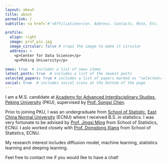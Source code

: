 ```yaml
---
layout: about
title: about
permalink: /
subtitle: <a href='#'>Affiliations</a>. Address. Contacts. Moto. Etc.

profile:
  align: right
  image: prof_pic.jpg
  image_circular: false # crops the image to make it circular
  address: >
    <p>Center for Data Science</p>
    <p>Peking University</p>

news: true  # includes a list of news items
latest_posts: true  # includes a list of the newest posts
selected_papers: true # includes a list of papers marked as "selected={true}"
social: true  # includes social icons at the bottom of the page
---
```


I am a M.S. candidate at [Academy for Advanced Interdisciplinary Studies](http://www.aais.pku.edu.cn/), [Peking University](https://www.pku.edu.cn/) (PKU), supervised by [Prof. Songxi Chen](https://www.songxichen.com/). 

Prior to joining PKU, I was an undergraduate from [School of Statistic](http://stat.ecnu.edu.cn/), [East China Normal University](https://www.ecnu.edu.cn/) (ECNU) where I received B.S. in statistics. I was very fortunate to be advised by [Prof. Jingsi Ming](https://faculty.ecnu.edu.cn/_s35/mjs/main.psp) from School of Statistics, ECNU. I aslo worked closely with [Prof. Dongdong Xiang](https://faculty.ecnu.edu.cn/_s35/xdd/main.psp) from School of Statistics, ECNU.

My research interest includes diffusion model, machine learning, statistics learning and deeping learning.
 
Feel free to contact me if you would like to have a chat!

